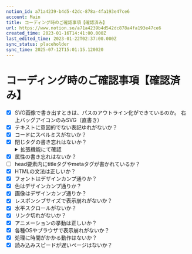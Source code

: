 ```yaml
---
notion_id: a71a4239-b4d5-42dc-878a-4fa193e47ce6
account: Main
title: コーディング時のご確認事項【確認済み】
url: https://www.notion.so/a71a4239b4d542dc878a4fa193e47ce6
created_time: 2023-01-16T14:41:00.000Z
last_edited_time: 2023-01-22T02:37:00.000Z
sync_status: placeholder
sync_time: 2025-07-12T15:01:15.120020
---
```

# コーディング時のご確認事項【確認済み】

- [x] SVG画像で書き出すときは、パスのアウトライン化ができているのか。
  右上バッグアイコンのみSVG（直書き）
- [x] テキストに意図的でない表記ゆれがないか？
- [x] コードにスペルミスがないか？
- [x] 閉じタグの書き忘れはないか？
  <details>
  <summary>拡張機能にて確認</summary>
  </details>
- [x] 属性の書き忘れはないか？
- [ ] head要素内にtitleタグやmetaタグが書かれているか？
- [x] HTMLの文法は正しいか？
- [x] フォントはデザインカンプ通りか？
- [x] 色はデザインカンプ通りか？
- [x] 画像はデザインカンプ通りか？
- [x] レスポンシブサイズで表示崩れがないか？
- [x] 水平スクロールがないか？
- [x] リンク切れがないか？
- [x] アニメーションの挙動は正しいか？
- [x] 各種OSやブラウザで表示崩れがないか？
- [x] 処理に時間がかかる動作はないか？
- [x] 読み込みスピードが遅いページはないか？